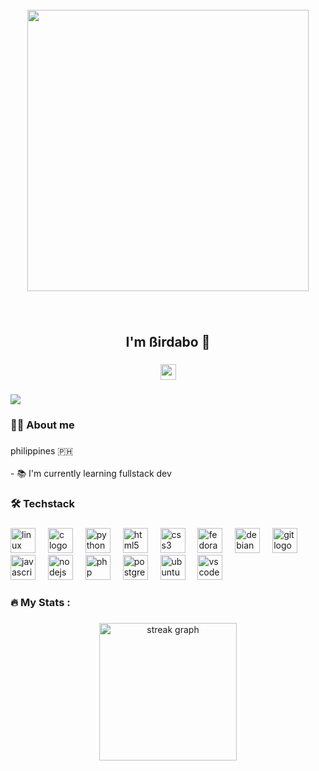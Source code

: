 <br clear="both">

<div align="center">
  <img height="450" src="https://media4.giphy.com/media/v1.Y2lkPTc5MGI3NjExd2k1dzNvb2l4ZDdxeDRldHg1ZGF4MmJjd2todjl4a29ocjd4YXV6bCZlcD12MV9pbnRlcm5hbF9naWZfYnlfaWQmY3Q9Zw/RbtJJPft2P7rcpbBdb/giphy.gif"  />
</div>

###

<br clear="both">

<h2 align="center">I'm ßirdabo 👋</h2>

###

<div align="center">
  <a href="https://www.youtube.com/@Birdabo404" target="_blank">
    <img src="https://img.shields.io/static/v1?message=yt&logo=youtube&label=Birdabo404&color=FF0000&logoColor=white&labelColor=&style=for-the-badge" height="25" alt="youtube logo"  />
  </a>
</div>

###

<div align="left">
  <img src="https://visitor-badge.laobi.icu/badge?page_id=Birdabo404.Birdabo404&left_color=limegreen&right_color=dodgerblue"  />
</div>

###

<h3 align="left">🧑‍💻 About me</h3>

###

<p align="left">philippines 🇵🇭<br><br>- 📚 I'm currently learning fullstack dev</p>

###

<h3 align="left">🛠  Techstack</h3>

###

<div align="left">
  <img src="https://cdn.jsdelivr.net/gh/devicons/devicon/icons/linux/linux-original.svg" height="40" alt="linux logo"  />
  <img width="12" />
  <img src="https://cdn.jsdelivr.net/gh/devicons/devicon/icons/c/c-original.svg" height="40" alt="c logo"  />
  <img width="12" />
  <img src="https://cdn.jsdelivr.net/gh/devicons/devicon/icons/python/python-original.svg" height="40" alt="python logo"  />
  <img width="12" />
  <img src="https://cdn.jsdelivr.net/gh/devicons/devicon/icons/html5/html5-original.svg" height="40" alt="html5 logo"  />
  <img width="12" />
  <img src="https://cdn.jsdelivr.net/gh/devicons/devicon/icons/css3/css3-original.svg" height="40" alt="css3 logo"  />
  <img width="12" />
  <img src="https://cdn.jsdelivr.net/gh/devicons/devicon/icons/fedora/fedora-original.svg" height="40" alt="fedora logo"  />
  <img width="12" />
  <img src="https://cdn.jsdelivr.net/gh/devicons/devicon/icons/debian/debian-original.svg" height="40" alt="debian logo"  />
  <img width="12" />
  <img src="https://cdn.jsdelivr.net/gh/devicons/devicon/icons/git/git-original.svg" height="40" alt="git logo"  />
  <img width="12" />
  <img src="https://cdn.jsdelivr.net/gh/devicons/devicon/icons/javascript/javascript-original.svg" height="40" alt="javascript logo"  />
  <img width="12" />
  <img src="https://cdn.jsdelivr.net/gh/devicons/devicon/icons/nodejs/nodejs-original.svg" height="40" alt="nodejs logo"  />
  <img width="12" />
  <img src="https://cdn.jsdelivr.net/gh/devicons/devicon/icons/php/php-original.svg" height="40" alt="php logo"  />
  <img width="12" />
  <img src="https://cdn.jsdelivr.net/gh/devicons/devicon/icons/postgresql/postgresql-original.svg" height="40" alt="postgresql logo"  />
  <img width="12" />
  <img src="https://cdn.jsdelivr.net/gh/devicons/devicon/icons/ubuntu/ubuntu-plain.svg" height="40" alt="ubuntu logo"  />
  <img width="12" />
  <img src="https://cdn.jsdelivr.net/gh/devicons/devicon/icons/vscode/vscode-original.svg" height="40" alt="vscode logo"  />
</div>

###

<h3 align="left">🔥   My Stats :</h3>

###

<div align="center">
  <img src="https://streak-stats.demolab.com?user=Birdabo404&locale=en&mode=daily&theme=dark&hide_border=false&border_radius=5&order=3" height="220" alt="streak graph"  />
</div>

###
